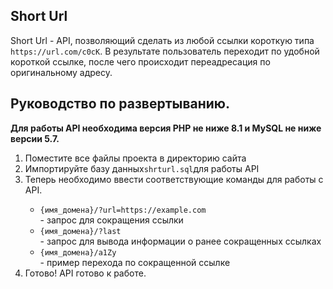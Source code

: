 ## Short Url

<p>Short Url - API, позволяющий сделать из любой ссылки короткую типа <code>https://url.com/c0cK</code>.
В результате пользователь переходит по удобной короткой ссылке, после чего происходит переадресация по оригинальному адресу.</b></p>

## Руководство по развертыванию.

<p><strong>Для работы API необходима версия PHP не ниже 8.1 и MySQL не ниже версии 5.7.</strong></p>

<ol>
  <li>Поместите все файлы проекта в директорию сайта</li>
  <li>Импортируйте базу данных<code>shrturl.sql</code>для работы API</li>
  <li>Теперь необходимо ввести соответствующие команды для работы с API.</li>
  <ul>
    <li><code>{имя_домена}/?url=https://example.com</code></li> - запрос для сокращения ссылки
    <li><code>{имя_домена}/?last</code></li> - запрос для вывода информации о ранее сокращенных ссылках
    <li><code>{имя_домена}/a1Zy</code></li> - пример перехода по сокращенной ссылке
  </ul>
  <li>Готово! API готово к работе.</li>
</ol>
